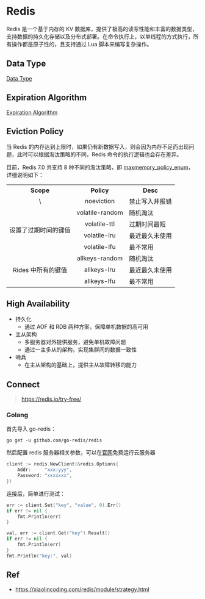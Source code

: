 # Redis

Redis 是一个基于内存的 KV 数据库，提供了极高的读写性能和丰富的数据类型，支持数据的持久化存储以及分布式部署。在命令执行上，以单线程的方式执行，所有操作都是原子性的，且支持通过 Lua 脚本来编写复杂操作。

## Data Type

[Data Type](data_type.md)

## Expiration Algorithm

[Expiration Algorithm](expiration_algorithm.md)

## Eviction Policy

当 Redis 的内存达到上限时，如果仍有新数据写入，则会因为内存不足而出现问题，此时可以根据淘汰策略的不同，Redis 命令的执行逻辑也会存在差异。

目前，Redis 7.0 共支持 8 种不同的淘汰策略，即 [maxmemory_policy_enum](https://github.com/redis/redis/blob/7.0.0/src/config.c#L49)，详细说明如下：

<table style="width:100%; text-align:center;">
    <tr>
        <th>Scope</th>
        <th>Policy</th>
        <th>Desc</th>
    </tr>
    <tr>
        <td>\</td>
        <td>noeviction</th>
        <td style="text-align:left;">禁止写入并报错</td>
    </tr>
    <tr>
        <td rowspan="4">设置了过期时间的键值</td>
        <td>volatile-random</td>
        <td style="text-align:left;">随机淘汰</td>
    </tr>
    <tr>
        <td>volatile-ttl</td>
        <td style="text-align:left;">过期时间最短</td>
    </tr>
    <tr>
        <td>volatile-lru</td>
        <td style="text-align:left;">最近最久未使用</td>
    </tr>
    <tr>
        <td>volatile-lfu</td>
        <td style="text-align:left;">最不常用</td>
    </tr>
    <tr>
        <td rowspan="3">Rides 中所有的键值</td>
        <td>allkeys-random</td>
        <td style="text-align:left;">随机淘汰</td>
    </tr>
    <tr>
        <td>allkeys-lru</td>
        <td style="text-align:left;">最近最久未使用</td>
    </tr>
    <tr>
        <td>allkeys-lfu</td>
        <td style="text-align:left;">最不常用</td>
    </tr>
</table>

## High Availability

- 持久化
  - 通过 AOF 和 RDB 两种方案，保障单机数据的高可用
- 主从架构
  - 多服务器对外提供服务，避免单机故障问题
  - 通过一主多从的架构，实现集群间的数据一致性
- 哨兵
  - 在主从架构的基础上，提供主从故障转移的能力

## Connect

> <https://redis.io/try-free/>

### Golang

首先导入 go-redis：

```shell
go get -u github.com/go-redis/redis
```

然后配置 redis 服务器相关参数，可以在[官网](https://redis.io/try-free/)免费运行云服务器

```go
client := redis.NewClient(&redis.Options{
    Addr:     "xxx:yyy",
    Password: "xxxxxxx",
})
```

连接后，简单进行测试：

```go
err := client.Set("key", "value", 0).Err()
if err != nil {
    fmt.Println(err)
}

val, err := client.Get("key").Result()
if err != nil {
    fmt.Println(err)
}
fmt.Println("key:", val)
```

## Ref

- <https://xiaolincoding.com/redis/module/strategy.html>
